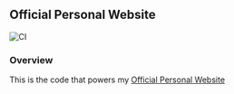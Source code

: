 ## Official Personal Website

![CI](https://github.com/RonnieLutalo/ronnielutalo.github.io/actions/workflows/CI/badge.svg)

### Overview

This is the code that powers my [Official Personal Website](https://ronnielutalo.github.io/blog/)
